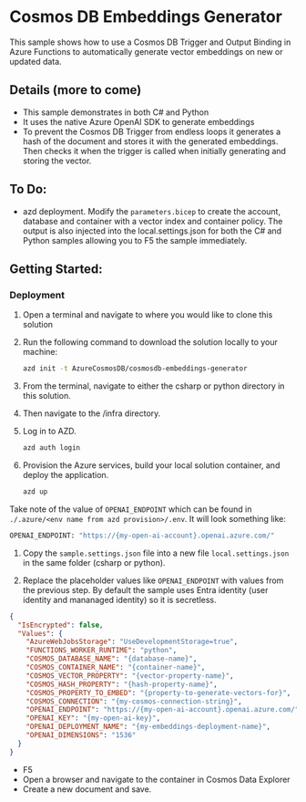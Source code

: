 # Cosmos DB Embeddings Generator

This sample shows how to use a Cosmos DB Trigger and Output Binding in Azure Functions to automatically generate vector embeddings on new or updated data.

## Details (more to come)
- This sample demonstrates in both C# and Python
- It uses the native Azure OpenAI SDK to generate embeddings
- To prevent the Cosmos DB Trigger from endless loops it generates a hash of the document and stores it with the generated embeddings. Then checks it when the trigger is called when initially generating and storing the vector.

## To Do:
- azd deployment. Modify the `parameters.bicep` to create the account, database and container with a vector index and container policy. The output is also injected into the local.settings.json for both the C# and Python samples allowing you to F5 the sample immediately.

## Getting Started:

### Deployment

1. Open a terminal and navigate to where you would like to clone this solution

1. Run the following command to download the solution locally to your machine:

   ```bash
   azd init -t AzureCosmosDB/cosmosdb-embeddings-generator
   ```

1. From the terminal, navigate to either the csharp or python directory in this solution.

1. Then navigate to the /infra directory.

1. Log in to AZD.

   ```bash
   azd auth login
   ```

1. Provision the Azure services, build your local solution container, and deploy the application.

   ```bash
   azd up
   ```

Take note of the value of `OPENAI_ENDPOINT` which can be found in `./.azure/<env name from azd provision>/.env`.  It will look something like:

```bash
OPENAI_ENDPOINT: "https://{my-open-ai-account}.openai.azure.com/"
```

1. Copy the `sample.settings.json` file into a new file `local.settings.json` in the same folder (csharp or python).  

1. Replace the placeholder values like `OPENAI_ENDPOINT` with values from the previous step.  By default the sample uses Entra identity (user identity and mananaged identity) so it is secretless.

```json
{
  "IsEncrypted": false,
  "Values": {
    "AzureWebJobsStorage": "UseDevelopmentStorage=true",
    "FUNCTIONS_WORKER_RUNTIME": "python",
    "COSMOS_DATABASE_NAME": "{database-name}",
    "COSMOS_CONTAINER_NAME": "{container-name}",
    "COSMOS_VECTOR_PROPERTY": "{vector-property-name}",
    "COSMOS_HASH_PROPERTY": "{hash-property-name}",
    "COSMOS_PROPERTY_TO_EMBED": "{property-to-generate-vectors-for}",
    "COSMOS_CONNECTION": "{my-cosmos-connection-string}",
    "OPENAI_ENDPOINT": "https://{my-open-ai-account}.openai.azure.com/",
    "OPENAI_KEY": "{my-open-ai-key}",
    "OPENAI_DEPLOYMENT_NAME": "{my-embeddings-deployment-name}",
    "OPENAI_DIMENSIONS": "1536"
  }
}
```

- F5
- Open a browser and navigate to the container in Cosmos Data Explorer
- Create a new document and save.
